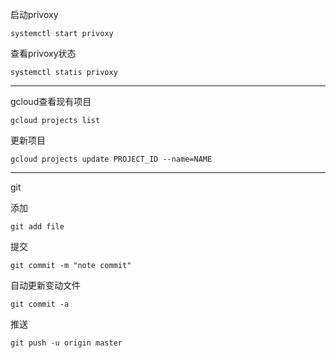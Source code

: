 启动privoxy

`systemctl start privoxy`

查看privoxy状态

`systemctl statis privoxy`

------

gcloud查看现有项目

`gcloud projects list`

更新项目

`gcloud projects update PROJECT_ID --name=NAME`

------

git

添加

`git add file`

提交

`git commit -m "note commit"`

自动更新变动文件

`git commit -a`

推送

`git push -u origin master`

